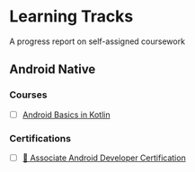# Learning Tracks

A progress report on self-assigned coursework

## Android Native

### Courses

- [ ] [Android Basics in Kotlin](courses/android-native--google--android-basics-in-kotlin.md)

### Certifications

- [ ] [🏅 Associate Android Developer Certification](https://developers.google.com/certification/associate-android-developer)
